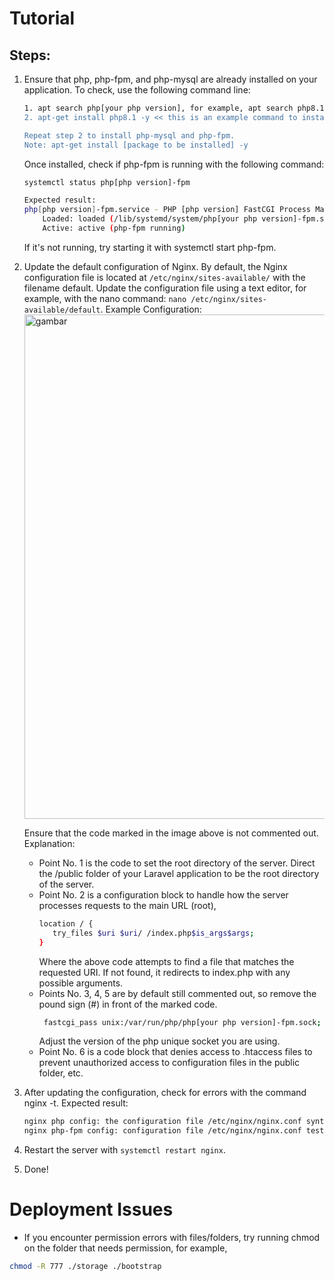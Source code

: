 # Tutorial

## Steps:
1. Ensure that php, php-fpm, and php-mysql are already installed on your application. To check, use the following command line:
   ```bash
   1. apt search php[your php version], for example, apt search php8.1 << the goal is to check if the package is available in the repositories of your operating system. If not, try using a public repository for the installation process.
   2. apt-get install php8.1 -y << this is an example command to install php with version 8.1, you can adjust according to the php version needed for your Laravel application.

   Repeat step 2 to install php-mysql and php-fpm.
   Note: apt-get install [package to be installed] -y
   ```
   Once installed, check if php-fpm is running with the following command:
   ```bash
   systemctl status php[php version]-fpm

   Expected result:
   php[php version]-fpm.service - PHP [php version] FastCGI Process Manager FPM for [Server OS]
       Loaded: loaded (/lib/systemd/system/php[your php version]-fpm.service)
       Active: active (php-fpm running)
   ```
   If it's not running, try starting it with systemctl start php-fpm.
2. Update the default configuration of Nginx. By default, the Nginx configuration file is located at `/etc/nginx/sites-available/` with the filename default. Update the configuration file using a text editor, for example, with the nano command: `nano /etc/nginx/sites-available/default`.
   Example Configuration:
   <img width="807" alt="gambar" src="https://github.com/RNando1337/Laravel-Deploy-Methods/assets/60562868/06a6b8d2-9e11-44f1-86e4-c71ecebbe7cd">

   Ensure that the code marked in the image above is not commented out.
   Explanation:
   - Point No. 1 is the code to set the root directory of the server. Direct the /public folder of your Laravel application to be the root directory of the server.
   - Point No. 2 is a configuration block to handle how the server processes requests to the main URL (root),
     ```bash
     location / {
        try_files $uri $uri/ /index.php$is_args$args;
     }
     ```
     Where the above code attempts to find a file that matches the requested URI. If not found, it redirects to index.php with any possible arguments.
   - Points No. 3, 4, 5 are by default still commented out, so remove the pound sign (#) in front of the marked code.
     ```bash
      fastcgi_pass unix:/var/run/php/php[your php version]-fpm.sock;
     ```
     Adjust the version of the php unique socket you are using.
   - Point No. 6 is a code block that denies access to .htaccess files to prevent unauthorized access to configuration files in the public folder, etc.

3. After updating the configuration, check for errors with the command nginx -t.
   Expected result:
   ```bash
   nginx php config: the configuration file /etc/nginx/nginx.conf syntax is ok
   nginx php-fpm config: configuration file /etc/nginx/nginx.conf test is successful
   ```
4. Restart the server with `systemctl restart nginx`.
5. Done!

# Deployment Issues
- If you encounter permission errors with files/folders, try running chmod on the folder that needs permission, for example,
```bash
chmod -R 777 ./storage ./bootstrap
```
